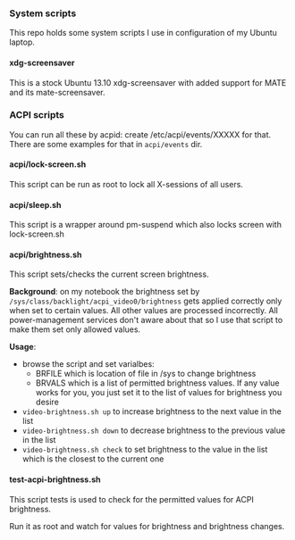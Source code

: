 ### System scripts

This repo holds some system scripts I use in configuration of my Ubuntu laptop.

#### xdg-screensaver

This is a stock Ubuntu 13.10 xdg-screensaver with added support for MATE and its mate-screensaver.

### ACPI scripts

You can run all these by acpid: create /etc/acpi/events/XXXXX for that.
There are some examples for that in `acpi/events` dir.

#### acpi/lock-screen.sh

This script can be run as root to lock all X-sessions of all users.

#### acpi/sleep.sh

This script is a wrapper around pm-suspend which also locks screen with lock-screen.sh

#### acpi/brightness.sh

This script sets/checks the current screen brightness.

**Background**: on my notebook the brightness set by `/sys/class/backlight/acpi_video0/brightness`
gets applied correctly only when set to certain values. All other values are processed incorrectly.
All power-management services don't aware about that so I use that script to make them set only
allowed values.

**Usage**:
* browse the script and set varialbes:
  * BRFILE which is location of file in /sys to change brightness
  * BRVALS which is a list of permitted brightness values. If any value works for you, you just set it to the list
of values for brightness you desire
* `video-brightness.sh up` to increase brightness to the next value in the list
* `video-brightness.sh down` to decrease brightness to the previous value in the list
* `video-brightness.sh check` to set brightness to the value in the list which is the closest to the current one

#### test-acpi-brightness.sh

This script tests is used to check for the permitted values for ACPI brightness.

Run it as root and watch for values for brightness and brightness changes.
